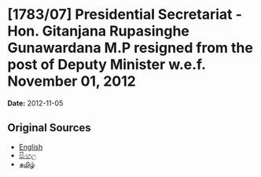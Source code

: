 # [1783/07] Presidential Secretariat - Hon. Gitanjana Rupasinghe Gunawardana M.P resigned from the post of Deputy Minister w.e.f. November 01, 2012

**Date:** 2012-11-05

## Original Sources

- [English](https://documents.gov.lk/view/extra-gazettes/2012/11/1783-07_E.pdf)
- [සිංහල](https://documents.gov.lk/view/extra-gazettes/2012/11/1783-07_S.pdf)
- [தமிழ்](https://documents.gov.lk/view/extra-gazettes/2012/11/1783-07_T.pdf)
